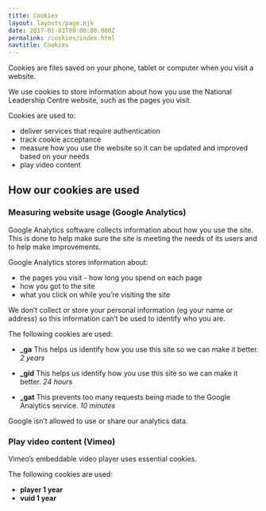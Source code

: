 ```yaml
---
title: Cookies
layout: layouts/page.njk
date: 2017-01-01T00:00:00.000Z
permalink: /cookies/index.html
navtitle: Cookies
---
```


Cookies are files saved on your phone, tablet or computer when you visit a website.

We use cookies to store information about how you use the National Leadership Centre website, such as the pages you visit.

Cookies are used to:

* deliver services that require authentication
* track cookie acceptance
* measure how you use the website so it can be updated and improved based on your needs
* play video content

## How our cookies are used
### Measuring website usage (Google Analytics)

Google Analytics software collects information about how you use the site. This is done to help make sure the site is meeting the needs of its users and to help make improvements.

Google Analytics stores information about:

* the pages you visit - how long you spend on each page
* how you got to the site
* what you click on while you’re visiting the site

We don’t collect or store your personal information (eg your name or address) so this information can’t be used to identify who you are.

The following cookies are used:

* **_ga**
This helps us identify how you use this site so we can make it better.
*2 years* 

* **_gid**
This helps us identify how you use this site so we can make it better.
*24 hours*

* **_gat**
This prevents too many requests being made to the Google Analytics service.
*10 minutes*

Google isn’t allowed to use or share our analytics data.

### Play video content (Vimeo)
Vimeo’s embeddable video player uses essential cookies.

The following cookies are used:

* **player 1 year**
* **vuid 1 year**